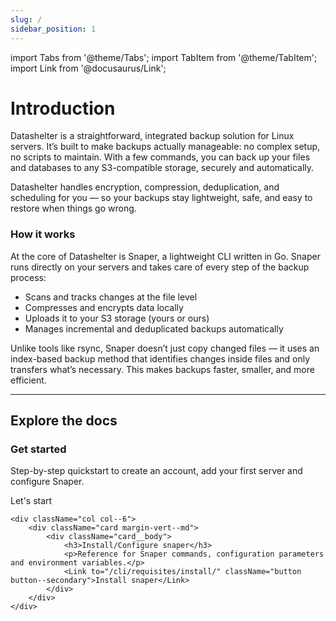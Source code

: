 ```yaml
---
slug: /
sidebar_position: 1
---
```


import Tabs from '@theme/Tabs';
import TabItem from '@theme/TabItem';
import Link from '@docusaurus/Link';

# Introduction

Datashelter is a straightforward, integrated backup solution for Linux servers.
It’s built to make backups actually manageable: no complex setup, no scripts to maintain.
With a few commands, you can back up your files and databases to any S3-compatible storage, securely and automatically.

Datashelter handles encryption, compression, deduplication, and scheduling for you — so your backups stay lightweight, safe, and easy to restore when things go wrong.

### How it works

At the core of Datashelter is Snaper, a lightweight CLI written in Go.
Snaper runs directly on your servers and takes care of every step of the backup process:
- Scans and tracks changes at the file level
- Compresses and encrypts data locally
- Uploads it to your S3 storage (yours or ours)
- Manages incremental and deduplicated backups automatically

Unlike tools like rsync, Snaper doesn’t just copy changed files — it uses an index-based backup method that identifies changes inside files and only transfers what’s necessary.
This makes backups faster, smaller, and more efficient.


---
## Explore the docs

<div className="row">
	<div className="col col--6">
		<div className="card margin-vert--md">
			<div className="card__body">
				<h3>Get started</h3>
				<p>Step-by-step quickstart to create an account, add your first server and configure Snaper.</p>
				<Link to="/quickstart" className="button button--secondary">Let's start</Link>
			</div>
		</div>
	</div>

	<div className="col col--6">
		<div className="card margin-vert--md">
			<div className="card__body">
				<h3>Install/Configure snaper</h3>
				<p>Reference for Snaper commands, configuration parameters and environment variables.</p>
				<Link to="/cli/requisites/install/" className="button button--secondary">Install snaper</Link>
			</div>
		</div>
	</div>
</div>

